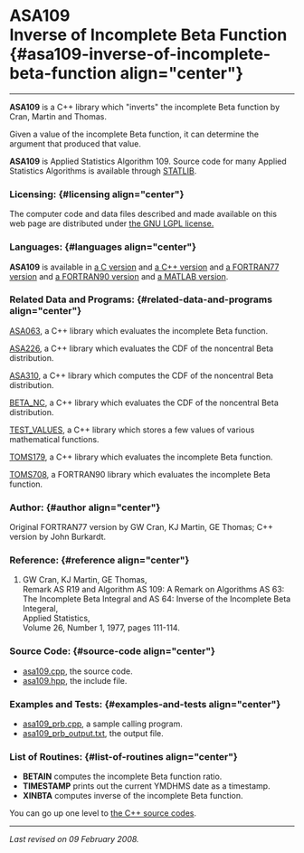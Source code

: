 ASA109\
Inverse of Incomplete Beta Function {#asa109-inverse-of-incomplete-beta-function align="center"}
===================================

------------------------------------------------------------------------

**ASA109** is a C++ library which "inverts" the incomplete Beta function
by Cran, Martin and Thomas.

Given a value of the incomplete Beta function, it can determine the
argument that produced that value.

**ASA109** is Applied Statistics Algorithm 109. Source code for many
Applied Statistics Algorithms is available through
[STATLIB](http://lib.stat.cmu.edu/apstat).

### Licensing: {#licensing align="center"}

The computer code and data files described and made available on this
web page are distributed under [the GNU LGPL
license.](../../txt/gnu_lgpl.txt)

### Languages: {#languages align="center"}

**ASA109** is available in [a C version](../../c_src/asa109/asa109.md)
and [a C++ version](../../master/asa109/asa109.md) and [a FORTRAN77
version](../../f77_src/asa109/asa109.md) and [a FORTRAN90
version](../../f_src/asa109/asa109.md) and [a MATLAB
version](../../m_src/asa109/asa109.md).

### Related Data and Programs: {#related-data-and-programs align="center"}

[ASA063](../../master/asa063/asa063.md), a C++ library which
evaluates the incomplete Beta function.

[ASA226](../../master/asa226/asa226.md), a C++ library which
evaluates the CDF of the noncentral Beta distribution.

[ASA310](../../master/asa310/asa310.md), a C++ library which computes
the CDF of the noncentral Beta distribution.

[BETA\_NC](../../master/beta_nc/beta_nc.md), a C++ library which
evaluates the CDF of the noncentral Beta distribution.

[TEST\_VALUES](../../master/test_values/test_values.md), a C++
library which stores a few values of various mathematical functions.

[TOMS179](../../master/toms179/toms179.md), a C++ library which
evaluates the incomplete Beta function.

[TOMS708](../../f_src/toms708/toms708.md), a FORTRAN90 library which
evaluates the incomplete Beta function.

### Author: {#author align="center"}

Original FORTRAN77 version by GW Cran, KJ Martin, GE Thomas; C++ version
by John Burkardt.

### Reference: {#reference align="center"}

1.  GW Cran, KJ Martin, GE Thomas,\
    Remark AS R19 and Algorithm AS 109: A Remark on Algorithms AS 63:
    The Incomplete Beta Integral and AS 64: Inverse of the Incomplete
    Beta Integeral,\
    Applied Statistics,\
    Volume 26, Number 1, 1977, pages 111-114.

### Source Code: {#source-code align="center"}

-   [asa109.cpp](asa109.cpp), the source code.
-   [asa109.hpp](asa109.hpp), the include file.

### Examples and Tests: {#examples-and-tests align="center"}

-   [asa109\_prb.cpp](asa109_prb.cpp), a sample calling program.
-   [asa109\_prb\_output.txt](asa109_prb_output.txt), the output file.

### List of Routines: {#list-of-routines align="center"}

-   **BETAIN** computes the incomplete Beta function ratio.
-   **TIMESTAMP** prints out the current YMDHMS date as a timestamp.
-   **XINBTA** computes inverse of the incomplete Beta function.

You can go up one level to [the C++ source codes](../cpp_src.md).

------------------------------------------------------------------------

*Last revised on 09 February 2008.*
